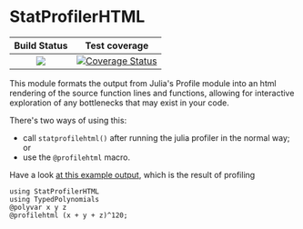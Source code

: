 # StatProfilerHTML

| **Build Status**         | **Test coverage**                                 |
|:------------------------:|:-------------------------------------------------:|
| [![][c-i-img]][c-i-url]  | [![Coverage Status][codecov-img]][codecov-url]    |


This module formats the output from Julia's Profile module into an html
rendering of the source function lines and functions, allowing for interactive
exploration of any bottlenecks that may exist in your code.

There's two ways of using this:

 - call `statprofilehtml()` after running the julia profiler in the normal way; or
 - use the `@profilehtml` macro.


Have a look [at this example output](http://www.infty.nl/StatProfilerHTML.jl/example-output/), which
is the result of profiling

    using StatProfilerHTML
    using TypedPolynomials
    @polyvar x y z
    @profilehtml (x + y + z)^120;


[c-i-img]: https://github.com/tkluck/StatProfilerHTML.jl/workflows/CI/badge.svg
[c-i-url]: https://github.com/tkluck/StatProfilerHTML.jl/actions?query=workflow%3ACI

[codecov-img]: https://codecov.io/gh/tkluck/StatProfilerHTML.jl/branch/master/graph/badge.svg
[codecov-url]: https://codecov.io/gh/tkluck/StatProfilerHTML.jl
